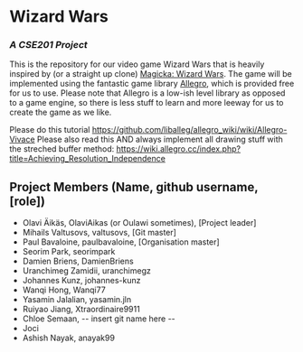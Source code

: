 # Wizard Wars
### _A CSE201 Project_

This is the repository for our video game Wizard Wars that is heavily inspired by (or a straight up clone) [Magicka: Wizard Wars](https://magicka.fandom.com/wiki/Wizard_Wars). The game will be implemented using the fantastic game library [Allegro](www.liballeg.org), which is provided free for us to use. Please note that Allegro is a low-ish level library as opposed to a game engine, so there is less stuff to learn and more leeway for us to create the game as we like.

Please do this tutorial https://github.com/liballeg/allegro_wiki/wiki/Allegro-Vivace
Please also read this AND always implement all drawing stuff with the streched buffer method:
https://wiki.allegro.cc/index.php?title=Achieving_Resolution_Independence

## Project Members (Name, github username, [role])
- Olavi Äikäs, OlaviAikas (or Oulawi sometimes), [Project leader]
- Mihails Valtusovs, valtusovs, [Git master]
- Paul Bavaloine, paulbavaloine, [Organisation master]
- Seorim Park, seorimpark
- Damien Briens, DamienBriens
- Uranchimeg Zamidii, uranchimegz
- Johannes Kunz, johannes-kunz
- Wanqi Hong, Wanqi77
- Yasamin Jalalian, yasamin.jln
- Ruiyao Jiang, Xtraordinaire9911
- Chloe Semaan, -- insert git name here --
- Joci
- Ashish Nayak, anayak99
